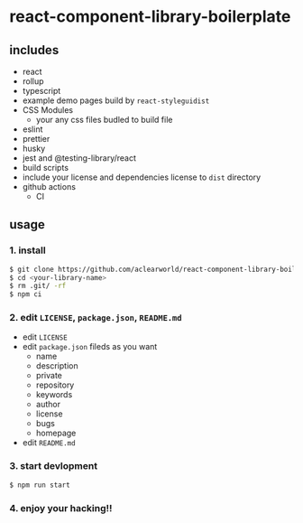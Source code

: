 # react-component-library-boilerplate

## includes

- react
- rollup
- typescript
- example demo pages build by `react-styleguidist`
- CSS Modules
  - your any css files budled to build file
- eslint
- prettier
- husky
- jest and @testing-library/react
- build scripts
- include your license and dependencies license to `dist` directory
- github actions
  - CI

## usage

### 1. install

```bash
$ git clone https://github.com/aclearworld/react-component-library-boilerplate.git <your-library-name>
$ cd <your-library-name>
$ rm .git/ -rf
$ npm ci
```

### 2. edit `LICENSE`, `package.json`, `README.md`

- edit `LICENSE`
- edit `package.json` fileds as you want
  - name
  - description
  - private
  - repository
  - keywords
  - author
  - license
  - bugs
  - homepage
- edit `README.md`

### 3. start devlopment

```bash
$ npm run start
```

### 4. enjoy your hacking!!